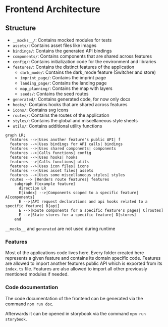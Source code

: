 # Frontend Architecture

## Structure

- `__mocks__/`: Contains mocked modules for tests
- `assets/`: Contains asset files like images
- `bindings/`: Contains the generated API bindings
- `components/`: Contains components that are shared across features
- `config/`: Contains initialization code for the environment and libraries
- `features/`: Contains the distinct features of the application
  - `dark_mode/`: Contains the dark_mode feature (Switcher and store)
  - `imprint_page/`: Contains the imprint page
  - `landing_page/`: Contains the landing page
  - `map_planning/`: Contains the map with layers
  - `seeds/`: Contains the seed routes
- `generated/`: Contains generated code, for now only docs
- `hooks/`: Contains hooks that are shared across features
- `icons/`: Contains svg icons
- `routes/`: Contains the routes of the application
- `styles/`: Contains the global and miscellaneous style sheets
- `utils/`: Contains additional utility functions

```mermaid
graph LR;
  features -->|Uses another feature's public API| f
  features -->|Uses bindings for API calls| bindings
  features -->|Uses shared components| components
  features -->|Calls functions| config
  features -->|Uses hooks| hooks
  features -->|Calls functions| utils
  features -->|Uses icon files| icons
  features -->|Uses asset files| assets
  features -->|Uses some miscellaneous styles| styles
  routes --> |Renders route features| features
    subgraph f[example feature]
      direction LR
      E[index] -->|Components scoped to a specific feature| A[components]
      E -->|API request declarations and api hooks related to a specific feature| B[api]
      E -->|Route components for a specific feature's pages| C[routes]
      E -->|State stores for a specific feature| D[stores]
    end
```

`__mocks__` and `generated` are not used during runtime

### Features

Most of the applications code lives here.
Every folder created here represents a given feature and contains its domain specific code.
Features are allowed to import another features public API which is exported from its `index.ts` file.
Features are also allowed to import all other previously mentioned modules if needed.

### Code documentation

The code documentation of the frontend can be generated via the command `npm run doc`.

Afterwards it can be opened in storybook via the command `npm run storybook`.
